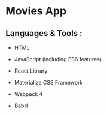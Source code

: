 # Movies App #
		
## Languages & Tools : ##
		
* HTML		

* JavaScript (including ES6 features)		

* React Library		

* Materialize CSS Framework		

* Webpack 4		

* Babel		

